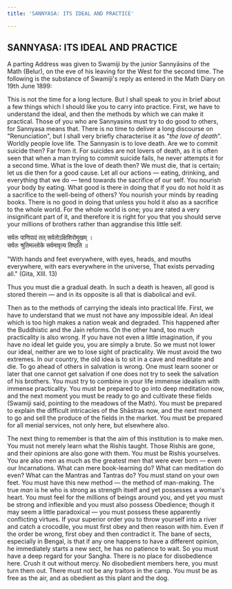 ```yaml
---
title: 'SANNYASA: ITS IDEAL AND PRACTICE'

---
```





  

## SANNYASA: ITS IDEAL AND PRACTICE

A parting Address was given to Swamiji by the junior Sannyāsins of the
Math (Belur), on the eve of his leaving for the West for the second
time. The following is the substance of Swamiji's reply as entered in
the Math Diary on 19th June 1899:

This is not the time for a long lecture. But I shall speak to you in
brief about a few things which I should like you to carry into practice.
First, we have to understand the ideal, and then the methods by which we
can make it practical. Those of you who are Sannyasins must try to do
good to others, for Sannyasa means that. There is no time to deliver a
long discourse on "Renunciation", but I shall very briefly characterise
it as "*the love of death*". Worldly people love life. The Sannyasin is
to love death. Are we to commit suicide then? Far from it. For suicides
are not lovers of death, as it is often seen that when a man trying to
commit suicide fails, he never attempts it for a second time. What is
the love of death then? We must die, that is certain; let us die then
for a good cause. Let all our actions — eating, drinking, and everything
that we do — tend towards the sacrifice of our self. You nourish your
body by eating. What good is there in doing that if you do not hold it
as a sacrifice to the well-being of others? You nourish your minds by
reading books. There is no good in doing that unless you hold it also as
a sacrifice to the whole world. For the whole world is one; you are
rated a very insignificant part of it, and therefore it is right for you
that you should serve your millions of brothers rather than aggrandise
this little self.

सर्वतः पाणिपादं तत् सर्वतोऽक्षिशिरोमुखम्‌ ।  
सर्वतः श्रुतिमल्लोके सर्वमावृत्य तिष्ठति ॥

"With hands and feet everywhere, with eyes, heads, and mouths
everywhere, with ears everywhere in the universe, That exists pervading
all." (Gita, XIII. 13)

Thus you must die a gradual death. In such a death is heaven, all good
is stored therein — and in its opposite is all that is diabolical and
evil.

Then as to the methods of carrying the ideals into practical life.
First, we have to understand that we must not have any impossible ideal.
An ideal which is too high makes a nation weak and degraded. This
happened after the Buddhistic and the Jain reforms. On the other hand,
too much practicality is also wrong. If you have not even a little
imagination, if you have no ideal let guide you, you are simply a brute.
So we must not lower our ideal, neither are we to lose sight of
practicality. We must avoid the two extremes. In our country, the old
idea is to sit in a cave and meditate and die. To go ahead of others in
salvation is wrong. One must learn sooner or later that one cannot get
salvation if one does not try to seek the salvation of his brothers. You
must try to combine in your life immense idealism with immense
practicality. You must be prepared to go into deep meditation now, and
the next moment you must be ready to go and cultivate these fields
(Swamiji said, pointing to the meadows of the Math). You must be
prepared to explain the difficult intricacies of the Shāstras now, and
the next moment to go and sell the produce of the fields in the market.
You must be prepared for all menial services, not only here, but
elsewhere also.

The next thing to remember is that the aim of this institution is to
make men. You must not merely learn what the Rishis taught. Those Rishis
are gone, and their opinions are also gone with them. You must be Rishis
yourselves. You are also men as much as the greatest men that were ever
born — even our Incarnations. What can mere book-learning do? What can
meditation do even? What can the Mantras and Tantras do? You must stand
on your own feet. You must have this new method — the method of
man-making. The true *man* is he who is strong as strength itself and
yet possesses a woman's heart. You must feel for the millions of beings
around you, and yet you must be strong and inflexible and you must also
possess Obedience; though it may seem a little paradoxical — you must
possess these apparently conflicting virtues. If your superior order you
to throw yourself into a river and catch a crocodile, you must first
obey and then reason with him. Even if the order be wrong, first obey
and then contradict it. The bane of sects, especially in Bengal, is that
if any one happens to have a different opinion, he immediately starts a
new sect, he has no patience to wait. So you must have a deep regard for
your Sangha. There is no place for disobedience here. Crush it out
without mercy. No disobedient members here, you must turn them out.
There must not be any traitors in the camp. You must be as free as the
air, and as obedient as this plant and the dog.


